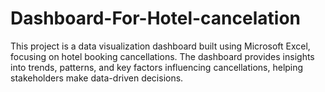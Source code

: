 # Dashboard-For-Hotel-cancelation
This project is a data visualization dashboard built using Microsoft Excel, focusing on hotel booking cancellations. The dashboard provides insights into trends, patterns, and key factors influencing cancellations, helping stakeholders make data-driven decisions.
